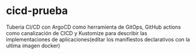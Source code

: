 # cicd-prueba
Tuberia CI/CD con ArgoCD como herramienta de GitOps, GitHub actions como canalización de CICD y Kustomize para describir las implementaciones de aplicaciones(editar los manifiestos declarativos con la ultima imagen docker)
